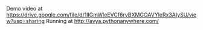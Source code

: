 Demo video at https://drive.google.com/file/d/1lIGmWleEVCf6ryBXMGOAVYleRx3AIySU/view?usp=sharing
Running at http://avya.pythonanywhere.com/
